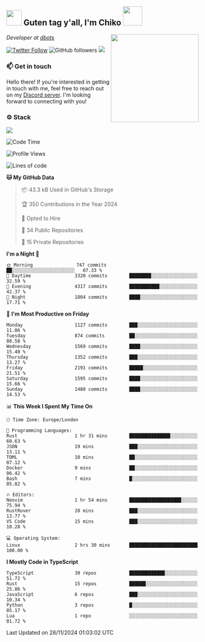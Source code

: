 <h2><img src="https://cdn.discordapp.com/emojis/1100181376730402906.gif?quality=lossless" width="40"> Guten tag y'all, I'm Chiko <img src="https://a.ppy.sh/15907233" width="50"></h2>
<a href="https://cataas.com"><img align='right' src="https://cataas.com/cat" width="230"></a>
<p><em>Developer at <a href="https://github.com/dbotsfun">dbots</a></em></p>

[![Twitter Follow](https://img.shields.io/twitter/follow/chikoxq?label=Follow)](https://twitter.com/intent/follow?screen_name=chikoxq)
![GitHub followers](https://img.shields.io/github/followers/chikof?label=Follow&style=social)
![](https://komarev.com/ghpvc/?username=chikof&color=blue)

### 📫 Get in touch
Hello there! If you're interested in getting in touch with me, feel free to reach out on my [Discord server](https://discord.gg/sejc7TnX6N). I'm looking forward to connecting with you!

### ⚙️ Stack
[![](https://skillicons.dev/icons?i=git,kubernetes,docker,js,ts,cloudflare,css,deno,express,graphql,html,mongodb,nestjs,py,react,apollo,bash,java,lua,nextjs,netlify,nodejs,ps,powershell,rust,neovim,tauri,sentry,postgres,tailwind,prisma,actix,workers)](https://skillicons.dev)

<!--START_SECTION:waka-->
![Code Time](http://img.shields.io/badge/Code%20Time-1%2C949%20hrs%2024%20mins-blue)

![Profile Views](http://img.shields.io/badge/Profile%20Views-1-blue)

![Lines of code](https://img.shields.io/badge/From%20Hello%20World%20I%27ve%20Written-7.5%20million%20lines%20of%20code-blue)

**🐱 My GitHub Data** 

> 📦 43.3 kB Used in GitHub's Storage 
 > 
> 🏆 350 Contributions in the Year 2024
 > 
> 💼 Opted to Hire
 > 
> 📜 34 Public Repositories 
 > 
> 🔑 15 Private Repositories 
 > 
**I'm a Night 🦉** 

```text
🌞 Morning                747 commits         ██░░░░░░░░░░░░░░░░░░░░░░░   07.33 % 
🌆 Daytime                3320 commits        ████████░░░░░░░░░░░░░░░░░   32.59 % 
🌃 Evening                4317 commits        ███████████░░░░░░░░░░░░░░   42.37 % 
🌙 Night                  1804 commits        ████░░░░░░░░░░░░░░░░░░░░░   17.71 % 
```
📅 **I'm Most Productive on Friday** 

```text
Monday                   1127 commits        ███░░░░░░░░░░░░░░░░░░░░░░   11.06 % 
Tuesday                  874 commits         ██░░░░░░░░░░░░░░░░░░░░░░░   08.58 % 
Wednesday                1569 commits        ████░░░░░░░░░░░░░░░░░░░░░   15.40 % 
Thursday                 1352 commits        ███░░░░░░░░░░░░░░░░░░░░░░   13.27 % 
Friday                   2191 commits        █████░░░░░░░░░░░░░░░░░░░░   21.51 % 
Saturday                 1595 commits        ████░░░░░░░░░░░░░░░░░░░░░   15.66 % 
Sunday                   1480 commits        ████░░░░░░░░░░░░░░░░░░░░░   14.53 % 
```


📊 **This Week I Spent My Time On** 

```text
🕑︎ Time Zone: Europe/London

💬 Programming Languages: 
Rust                     1 hr 31 mins        ███████████████░░░░░░░░░░   60.63 % 
JSON                     19 mins             ███░░░░░░░░░░░░░░░░░░░░░░   13.11 % 
TOML                     10 mins             ██░░░░░░░░░░░░░░░░░░░░░░░   07.12 % 
Docker                   9 mins              ██░░░░░░░░░░░░░░░░░░░░░░░   06.42 % 
Bash                     7 mins              █░░░░░░░░░░░░░░░░░░░░░░░░   05.02 % 

🔥 Editors: 
Neovim                   1 hr 54 mins        ███████████████████░░░░░░   75.94 % 
RustRover                20 mins             ███░░░░░░░░░░░░░░░░░░░░░░   13.77 % 
VS Code                  15 mins             ███░░░░░░░░░░░░░░░░░░░░░░   10.28 % 

💻 Operating System: 
Linux                    2 hrs 30 mins       █████████████████████████   100.00 % 
```

**I Mostly Code in TypeScript** 

```text
TypeScript               30 repos            █████████████░░░░░░░░░░░░   51.72 % 
Rust                     15 repos            ██████░░░░░░░░░░░░░░░░░░░   25.86 % 
JavaScript               6 repos             ███░░░░░░░░░░░░░░░░░░░░░░   10.34 % 
Python                   3 repos             █░░░░░░░░░░░░░░░░░░░░░░░░   05.17 % 
Lua                      1 repo              ░░░░░░░░░░░░░░░░░░░░░░░░░   01.72 % 
```




 Last Updated on 28/11/2024 01:03:02 UTC
<!--END_SECTION:waka-->


<!--
<p align="center">
     <a href="https://discord.gg/HhybNhchcC"><img src="https://invidget.switchblade.xyz/sejc7TnX6N" align="center" ><a>
</p> 
-->

